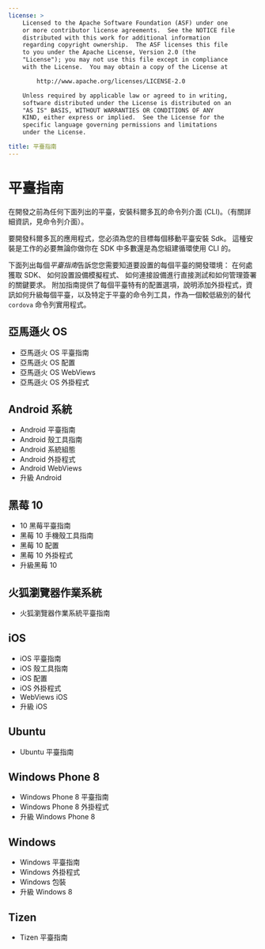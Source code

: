 ```yaml
---
license: >
    Licensed to the Apache Software Foundation (ASF) under one
    or more contributor license agreements.  See the NOTICE file
    distributed with this work for additional information
    regarding copyright ownership.  The ASF licenses this file
    to you under the Apache License, Version 2.0 (the
    "License"); you may not use this file except in compliance
    with the License.  You may obtain a copy of the License at

        http://www.apache.org/licenses/LICENSE-2.0

    Unless required by applicable law or agreed to in writing,
    software distributed under the License is distributed on an
    "AS IS" BASIS, WITHOUT WARRANTIES OR CONDITIONS OF ANY
    KIND, either express or implied.  See the License for the
    specific language governing permissions and limitations
    under the License.

title: 平臺指南
---
```


# 平臺指南

在開發之前為任何下面列出的平臺，安裝科爾多瓦的命令列介面 (CLI)。（有關詳細資訊，見命令列介面）。

要開發科爾多瓦的應用程式，您必須為您的目標每個移動平臺安裝 Sdk。 這種安裝是工作的必要無論你做你在 SDK 中多數還是為您組建循環使用 CLI 的。

下面列出每個*平臺指南*告訴您您需要知道要設置的每個平臺的開發環境： 在何處獲取 SDK、 如何設置設備模擬程式、 如何連接設備進行直接測試和如何管理簽署的關鍵要求。 附加指南提供了每個平臺特有的配置選項，說明添加外掛程式，資訊如何升級每個平臺，以及特定于平臺的命令列工具，作為一個較低級別的替代 `cordova` 命令列實用程式。

## 亞馬遜火 OS

*   亞馬遜火 OS 平臺指南
*   亞馬遜火 OS 配置
*   亞馬遜火 OS WebViews
*   亞馬遜火 OS 外掛程式

## Android 系統

*   Android 平臺指南
*   Android 殼工具指南
*   Android 系統組態
*   Android 外掛程式
*   Android WebViews
*   升級 Android

## 黑莓 10

*   10 黑莓平臺指南
*   黑莓 10 手機殼工具指南
*   黑莓 10 配置
*   黑莓 10 外掛程式
*   升級黑莓 10

## 火狐瀏覽器作業系統

*   火狐瀏覽器作業系統平臺指南

## iOS

*   iOS 平臺指南
*   iOS 殼工具指南
*   iOS 配置
*   iOS 外掛程式
*   WebViews iOS
*   升級 iOS

## Ubuntu

*   Ubuntu 平臺指南

## Windows Phone 8

*   Windows Phone 8 平臺指南
*   Windows Phone 8 外掛程式
*   升級 Windows Phone 8

## Windows

*   Windows 平臺指南
*   Windows 外掛程式
*   Windows 包裝
*   升級 Windows 8

## Tizen

*   Tizen 平臺指南